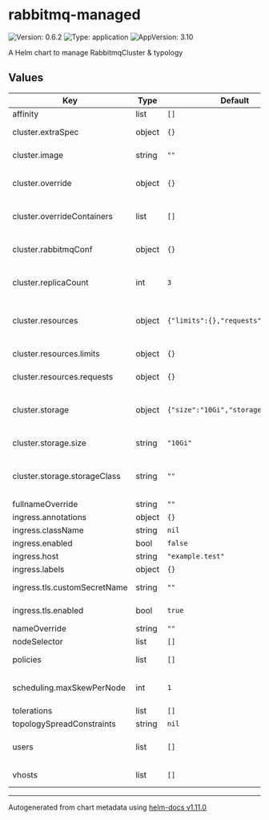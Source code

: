 # rabbitmq-managed

![Version: 0.6.2](https://img.shields.io/badge/Version-0.6.2-informational?style=flat-square) ![Type: application](https://img.shields.io/badge/Type-application-informational?style=flat-square) ![AppVersion: 3.10](https://img.shields.io/badge/AppVersion-3.10-informational?style=flat-square)

A Helm chart to manage RabbitmqCluster & typology

## Values

| Key | Type | Default | Description |
|-----|------|---------|-------------|
| affinity | list | `[]` |  |
| cluster.extraSpec | object | `{}` | Inject values directly into .spec of RabbitmqCluster manifests |
| cluster.image | string | `""` | Specify an image to use if different from operator default |
| cluster.override | object | `{}` | Set value to override the templated statefulset by the operator |
| cluster.overrideContainers | list | `[]` | Set value to override the templated containers spec by the operator |
| cluster.rabbitmqConf | object | `{}` | Inject rabbitmq conf, which are under RabbitmqCluster.spec.rabbitmq |
| cluster.replicaCount | int | `3` | Configure number of rabbitmq replicas (should be an odd numbers) |
| cluster.resources | object | `{"limits":{},"requests":{}}` | If using default memory_high_watermark, consider memory limits being ~3 times the requests |
| cluster.resources.limits | object | `{}` | Define rabbitmq cluster container limits. |
| cluster.resources.requests | object | `{}` | Define rabbitmq cluster container requests. |
| cluster.storage | object | `{"size":"10Gi","storageClass":""}` | VolumeClaimTemplate can't be edited on a statefulset, those values only permit instance configuration at creation |
| cluster.storage.size | string | `"10Gi"` | If edited it will recreate the rabbitmq statefulset |
| cluster.storage.storageClass | string | `""` | Can only be set on creation, later edit require whole cluster replacement or pvc/data migration |
| fullnameOverride | string | `""` |  |
| ingress.annotations | object | `{}` |  |
| ingress.className | string | `nil` |  |
| ingress.enabled | bool | `false` |  |
| ingress.host | string | `"example.test"` | Define the hostname to use. |
| ingress.labels | object | `{}` |  |
| ingress.tls.customSecretName | string | `""` | Specify an existing secret if not automatically provisionned |
| ingress.tls.enabled | bool | `true` | Enable TLS, with a default secret reference |
| nameOverride | string | `""` |  |
| nodeSelector | list | `[]` |  |
| policies | list | `[]` | Create rabbitmq policy to apply automatically |
| scheduling.maxSkewPerNode | int | `1` | Max difference of number of pods between nodes using topologySpreadConstraints |
| tolerations | list | `[]` |  |
| topologySpreadConstraints | string | `nil` |  |
| users | list | `[]` | Define the list of users, assigned vhosts and corresponding permissions |
| vhosts | list | `[]` | The default vhost (`/`) is automatically created |

----------------------------------------------
Autogenerated from chart metadata using [helm-docs v1.11.0](https://github.com/norwoodj/helm-docs/releases/v1.11.0)

